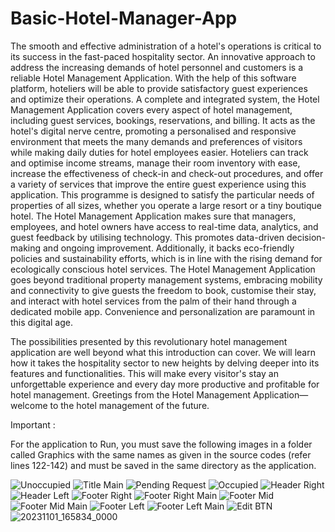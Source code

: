 # Basic-Hotel-Manager-App
The smooth and effective administration of a hotel's operations is critical to its success in the fast-paced hospitality sector. An innovative approach to address the increasing demands of hotel personnel and customers is a reliable Hotel Management Application. With the help of this software platform, hoteliers will be able to provide satisfactory guest experiences and optimize their operations.
A complete and integrated system, the Hotel Management Application covers every aspect of hotel management, including guest services, bookings, reservations, and billing. It acts as the hotel's digital nerve centre, promoting a personalised and responsive environment that meets the many demands and preferences of visitors while making daily duties for hotel employees easier. Hoteliers can track and optimise income streams, manage their room inventory with ease, increase the effectiveness of check-in and check-out procedures, and offer a variety of services that improve the entire guest experience using this application. This programme is designed to satisfy the particular needs of properties of all sizes, whether you operate a large resort or a tiny boutique hotel. 
The Hotel Management Application makes sure that managers, employees, and hotel owners have access to real-time data, analytics, and guest feedback by utilising technology. This promotes data-driven decision-making and ongoing improvement. Additionally, it backs eco-friendly policies and sustainability efforts, which is in line with the rising demand for ecologically conscious hotel services.
The Hotel Management Application goes beyond traditional property management systems, embracing mobility and connectivity to give guests the freedom to book, customise their stay, and interact with hotel services from the palm of their hand through a dedicated mobile app. Convenience and personalization are paramount in this digital age.

The possibilities presented by this revolutionary hotel management application are well beyond what this introduction can cover. We will learn how it takes the hospitality sector to new heights by delving deeper into its features and functionalities. This will make every visitor's stay an unforgettable experience and every day more productive and profitable for hotel management. Greetings from the Hotel Management Application—welcome to the hotel management of the future.

Important :

For the application to Run, you must save the following images in a folder called Graphics with the same names as given in the source codes (refer lines 122-142) and must be saved in the same directory as the application.


![Unoccupied](https://github.com/ridhwxn-vs/Basic-Hotel-Manager-App/assets/145800712/fe129538-76fe-4adf-a539-396625dee773)
![Title Main](https://github.com/ridhwxn-vs/Basic-Hotel-Manager-App/assets/145800712/7d6fdf95-d711-46bc-90db-74db7095affc)
![Pending Request](https://github.com/ridhwxn-vs/Basic-Hotel-Manager-App/assets/145800712/cab7c9f5-f16a-4a11-9450-ab093bc1acfc)
![Occupied](https://github.com/ridhwxn-vs/Basic-Hotel-Manager-App/assets/145800712/c528eca1-da77-4164-835d-aceea9363f42)
![Header Right](https://github.com/ridhwxn-vs/Basic-Hotel-Manager-App/assets/145800712/55388f3d-6203-4cd4-ba43-565ca9ae8598)
![Header Left](https://github.com/ridhwxn-vs/Basic-Hotel-Manager-App/assets/145800712/94820dd8-8c85-430b-acda-7ffa90f742fc)
![Footer Right](https://github.com/ridhwxn-vs/Basic-Hotel-Manager-App/assets/145800712/00ecf0be-28a9-46c8-96d1-63952448ff9c)
![Footer Right Main](https://github.com/ridhwxn-vs/Basic-Hotel-Manager-App/assets/145800712/ac3d34b3-5a82-401b-b0f5-45a124dd96a4)
![Footer Mid](https://github.com/ridhwxn-vs/Basic-Hotel-Manager-App/assets/145800712/0f1ac056-6916-4dd6-b3fc-b0b6b35675c7)
![Footer Mid Main](https://github.com/ridhwxn-vs/Basic-Hotel-Manager-App/assets/145800712/b4650b32-83ac-41eb-baec-5136593bc06d)
![Footer Left](https://github.com/ridhwxn-vs/Basic-Hotel-Manager-App/assets/145800712/fde3ede9-0388-4efa-83cd-d5eb4d880973)
![Footer Left Main](https://github.com/ridhwxn-vs/Basic-Hotel-Manager-App/assets/145800712/e6546ca3-920d-45c3-adf6-f562f1c88287)
![Edit BTN](https://github.com/ridhwxn-vs/Basic-Hotel-Manager-App/assets/145800712/a8491999-5671-4aee-9a49-c7c13f21f1cd)
![20231101_165834_0000](https://github.com/ridhwxn-vs/Basic-Hotel-Manager-App/assets/145800712/06ba4a37-3ac9-4c75-807b-198adefd6bcc)
